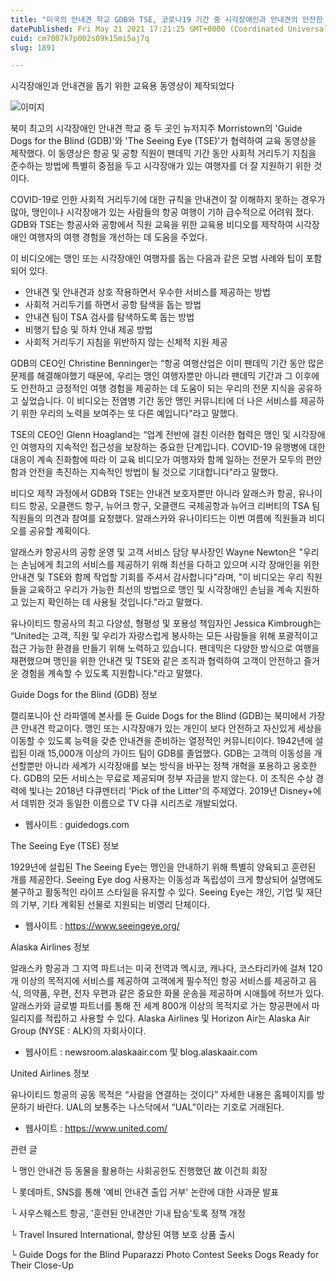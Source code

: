 ```yaml
---
title: "미국의 안내견 학교 GDB와 TSE, 코로나19 기간 중 시각장애인과 안내견의 안전한 여행을 돕기 위해 항공사 직원용 교육 동영상 제작"
datePublished: Fri May 21 2021 17:21:25 GMT+0000 (Coordinated Universal Time)
cuid: cm7007k7p002s09k15mi5aj7q
slug: 1891

---
```



시각장애인과 안내견을 돕기 위한 교육용 동영상이 제작되었다

![이미지](https://cdn.hashnode.com/res/hashnode/image/upload/v1739249437380/5abaf4bf-5541-4735-bf63-5c5478061beb.jpeg)

북미 최고의 시각장애인 안내견 학교 중 두 곳인 뉴저지주 Morristown의 'Guide Dogs for the Blind (GDB)'와 'The Seeing Eye (TSE)'가 협력하여 교육 동영상을 제작했다. 이 동영상은 항공 및 공항 직원이 팬데믹 기간 동안 사회적 거리두기 지침을 준수하는 방법에 특별히 중점을 두고 시각장애가 있는 여행자를 더 잘 지원하기 위한 것이다.

COVID-19로 인한 사회적 거리두기에 대한 규칙을 안내견이 잘 이해하지 못하는 경우가 많아, 맹인이나 시각장애가 있는 사람들의 항공 여행이 기하 급수적으로 어려워 졌다. GDB와 TSE는 항공사와 공항에서 직원 교육을 위한 교육용 비디오를 제작하여 시각장애인 여행자의 여행 경험을 개선하는 데 도움을 주었다.

이 비디오에는 맹인 또는 시각장애인 여행자를 돕는 다음과 같은 모범 사례와 팁이 포함되어 있다.

- 안내견 및 안내견과 상호 작용하면서 우수한 서비스를 제공하는 방법
- 사회적 거리두기를 하면서 공항 탐색을 돕는 방법
- 안내견 팀이 TSA 검사를 탐색하도록 돕는 방법
- 비행기 탑승 및 하차 안내 제공 방법
- 사회적 거리두기 지침을 위반하지 않는 신체적 지원 제공

GDB의 CEO인 Christine Benninger는 “항공 여행산업은 이미 팬데믹 기간 동안 많은 문제를 해결해야했기 때문에, 우리는 맹인 여행자뿐만 아니라 팬데믹 기간과 그 이후에도 안전하고 긍정적인 여행 경험을 제공하는 데 도움이 되는 우리의 전문 지식을 공유하고 싶었습니다. 이 비디오는 전염병 기간 동안 맹인 커뮤니티에 더 나은 서비스를 제공하기 위한 우리의 노력을 보여주는 또 다른 예입니다"라고 말했다.

TSE의 CEO인 Glenn Hoagland는 “업계 전반에 걸친 이러한 협력은 맹인 및 시각장애인 여행자의 지속적인 접근성을 보장하는 중요한 단계입니다. COVID-19 유행병에 대한 대응이 계속 진화함에 따라 이 교육 비디오가 여행자와 함께 일하는 전문가 모두의 편안함과 안전을 촉진하는 지속적인 방법이 될 것으로 기대합니다"라고 말했다.

비디오 제작 과정에서 GDB와 TSE는 안내견 보호자뿐만 아니라 알래스카 항공, 유나이티드 항공, 오클랜드 항구, 뉴어크 항구, 오클랜드 국제공항과 뉴어크 리버티의 TSA 팀 직원들의 의견과 참여를 요청했다. 알래스카와 유나이티드는 이번 여름에 직원들과 비디오를 공유할 계획이다.

알래스카 항공사의 공항 운영 및 고객 서비스 담당 부사장인 Wayne Newton은 "우리는 손님에게 최고의 서비스를 제공하기 위해 최선을 다하고 있으며 시각 장애인을 위한 안내견 및 TSE와 함께 작업할 기회를 주셔서 감사합니다"라며, "이 비디오는 우리 직원들을 교육하고 우리가 가능한 최선의 방법으로 맹인 및 시각장애인 손님을 계속 지원하고 있는지 확인하는 데 사용될 것입니다."라고 말했다.

유나이티드 항공사의 최고 다양성, 형평성 및 포용성 책임자인 Jessica Kimbrough는 “United는 고객, 직원 및 우리가 자랑스럽게 봉사하는 모든 사람들을 위해 포괄적이고 접근 가능한 환경을 만들기 위해 노력하고 있습니다. 팬데믹은 다양한 방식으로 여행을 재편했으며 맹인을 위한 안내견 및 TSE와 같은 조직과 협력하여 고객이 안전하고 즐거운 경험을 계속할 수 있도록 지원합니다."라고 말했다.

Guide Dogs for the Blind (GDB) 정보

캘리포니아 산 라파엘에 본사를 둔 Guide Dogs for the Blind (GDB)는 북미에서 가장 큰 안내견 학교이다. 맹인 또는 시각장애가 있는 개인이 보다 안전하고 자신있게 세상을 이동할 수 있도록 능력을 갖춘 안내견을 준비하는 열정적인 커뮤니티이다. 1942년에 설립된 이래 15,000개 이상의 가이드 팀이 GDB를 졸업했다. GDB는 고객의 이동성을 개선할뿐만 아니라 세계가 시각장애를 보는 방식을 바꾸는 정책 개혁을 포용하고 옹호한다. GDB의 모든 서비스는 무료로 제공되며 정부 자금을 받지 않는다. 이 조직은 수상 경력에 빛나는 2018년 다큐멘터리 'Pick of the Litter'의 주제였다. 2019년 Disney+에서 데뷔한 것과 동일한 이름으로 TV 다큐 시리즈로 개발되었다.

- 웹사이트 : guidedogs.com

The Seeing Eye (TSE) 정보

1929년에 설립된 The Seeing Eye는 맹인을 안내하기 위해 특별히 양육되고 훈련된 개를 제공한다. Seeing Eye dog 사용자는 이동성과 독립성이 크게 향상되어 실명에도 불구하고 활동적인 라이프 스타일을 유지할 수 있다. Seeing Eye는 개인, 기업 및 재단의 기부, 기타 계획된 선물로 지원되는 비영리 단체이다.

- 웹사이트 : https://www.seeingeye.org/

Alaska Airlines 정보

알래스카 항공과 그 지역 파트너는 미국 전역과 멕시코, 캐나다, 코스타리카에 걸쳐 120개 이상의 목적지에 서비스를 제공하여 고객에게 필수적인 항공 서비스를 제공하고 음식, 의약품, 우편, 전자 우편과 같은 중요한 화물 운송을 제공하며 시애틀에 허브가 있다. 알래스카와 글로벌 파트너를 통해 전 세계 800개 이상의 목적지로 가는 항공편에서 마일리지를 적립하고 사용할 수 있다. Alaska Airlines 및 Horizon Air는 Alaska Air Group (NYSE : ALK)의 자회사이다.

- 웹사이트 : newsroom.alaskaair.com 및 blog.alaskaair.com

United Airlines 정보

유나이티드 항공의 공동 목적은 “사람을 연결하는 것이다” 자세한 내용은 홈페이지를 방문하기 바란다. UAL의 보통주는 나스닥에서 “UAL”이라는 기호로 거래된다.

- 웹사이트 : https://www.united.com/

관련 글

└ 맹인 안내견 등 동물을 활용하는 사회공헌도 진행했던 故 이건희 회장

└ 롯데마트, SNS를 통해 '예비 안내견 출입 거부' 논란에 대한 사과문 발표

└ 사우스웨스트 항공, '훈련된 안내견만 기내 탑승'토록 정책 개정

└ Travel Insured International, 향상된 여행 보호 상품 출시

└ Guide Dogs for the Blind Puparazzi Photo Contest Seeks Dogs Ready for Their Close-Up